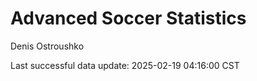 # Advanced Soccer Statistics
Denis Ostroushko

<!-- gfm -->

Last successful data update: 2025-02-19 04:16:00 CST
